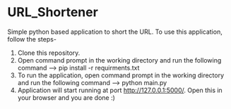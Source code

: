 # URL_Shortener
Simple python based application to short the URL.
 To use this application, follow the steps-
 1. Clone this repository.
 2. Open command prompt in the working directory and run the following command
     --> pip install -r requirments.txt
 3. To run the application, open command prompt in the working directory and run the following command 
     --> python main.py
 4. Application will start running at port http://127.0.0.1:5000/. Open this in your browser and you are done :)
